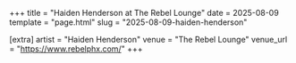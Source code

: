 +++
title = "Haiden Henderson at The Rebel Lounge"
date = 2025-08-09
template = "page.html"
slug = "2025-08-09-haiden-henderson"

[extra]
artist = "Haiden Henderson"
venue = "The Rebel Lounge"
venue_url = "https://www.rebelphx.com/"
+++
